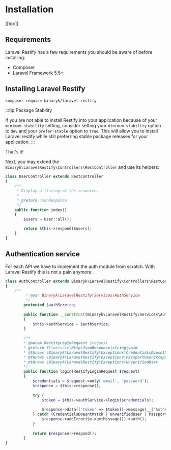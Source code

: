 # Installation

[[toc]]

## Requirements

Laravel Restify has a few requirements you should be aware of before installing:

- Composer
- Laravel Framework 5.5+

## Installing Laravel Restify

```bash
composer require binaryk/laravel-restify
```

:::tip Package Stability

If you are not able to install Restify into your application because of your `minimum-stability` setting, consider setting your `minimum-stability` option to `dev` and your `prefer-stable` option to `true`. This will allow you to install Laravel restify while still preferring stable package releases for your application.
:::

That's it! 

Next, you may extend the `Binaryk\LaravelRestify\Controllers\RestController` and use its helpers:

```php
class UserController extends RestController 
{
    /**
     * Display a listing of the resource.
     *
     * @return JsonResponse
     */
    public function index()
    {
        $users = User::all();

        return $this->respond($users);
    }
}
```

## Authentication service

For each API we have to implement the auth module from scratch. With Laravel Restify this is not a pain anymore:

```php
class AuthController extends Binaryk\LaravelRestify\Controllers\RestController
{
    /**
         * @var Binaryk\LaravelRestify\Services\AuthService
         */
        protected $authService;
    
        public function __construct(Binaryk\LaravelRestify\Services\AuthService $authService)
        {
            $this->authService = $authService;
        }
    
        /**
        * @param RestifyLoginRequest $request
        * @return Illuminate\Http\JsonResponse|string|void
        * @throws \Binaryk\LaravelRestify\Exceptions\CredentialsDoesntMatch
        * @throws \Binaryk\LaravelRestify\Exceptions\PassportUserException
        * @throws \Binaryk\LaravelRestify\Exceptions\UnverifiedUser
        */
        public function login(RestifyLoginRequest $request)
        {
            $credentials = $request->only('email', 'password');
            $response = $this->response();
    
            try {
                $token = $this->authService->login($credentials);
    
                $response->data(['token' => $token])->message(__('Authentication with success'));
            } catch (CredentialsDoesntMatch | UnverifiedUser | PassportUserException $e) {
                $response->addError($e->getMessage())->auth();
            }
    
            return $response->respond();
        }
}
```

